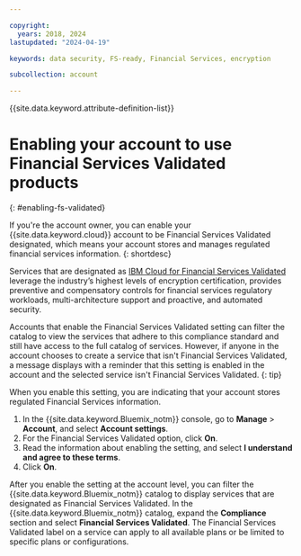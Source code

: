```yaml
---

copyright:
  years: 2018, 2024
lastupdated: "2024-04-19"

keywords: data security, FS-ready, Financial Services, encryption

subcollection: account

---
```


{{site.data.keyword.attribute-definition-list}}


# Enabling your account to use Financial Services Validated products
{: #enabling-fs-validated}

If you're the account owner, you can enable your {{site.data.keyword.cloud}} account to be Financial Services Validated designated, which means your account stores and manages regulated financial services information.
{: shortdesc}

Services that are designated as [IBM Cloud for Financial Services Validated](/docs/framework-financial-services?topic=framework-financial-services-about) leverage the industry’s highest levels of encryption certification, provides preventive and compensatory controls for financial services regulatory workloads, multi-architecture support and proactive, and automated security.

Accounts that enable the Financial Services Validated setting can filter the catalog to view the services that adhere to this compliance standard and still have access to the full catalog of services. However, if anyone in the account chooses to create a service that isn't Financial Services Validated, a message displays with a reminder that this setting is enabled in the account and the selected service isn't Financial Services Validated.
{: tip}

When you enable this setting, you are indicating that your account stores regulated Financial Services information.

1. In the {{site.data.keyword.Bluemix_notm}} console, go to **Manage** > **Account**, and select **Account settings**.
1. For the Financial Services Validated option, click **On**.
1. Read the information about enabling the setting, and select **I understand and agree to these terms**.
1. Click **On**.

After you enable the setting at the account level, you can filter the {{site.data.keyword.Bluemix_notm}} catalog to display services that are designated as Financial Services Validated. In the {{site.data.keyword.Bluemix_notm}} catalog, expand the **Compliance** section and select **Financial Services Validated**. The Financial Services Validated label on a service can apply to all available plans or be limited to specific plans or configurations.
